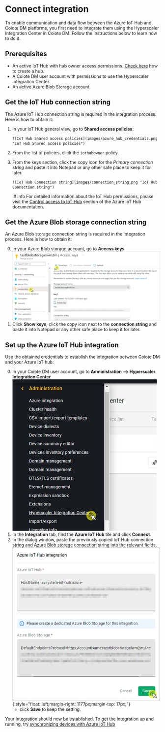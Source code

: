 # Connect integration

To enable communication and data flow between the Azure IoT Hub and Coiote DM platforms, you first need to integrate them using the Hyperscaler Integration Center in Coiote DM. Follow the instructions below to learn how to do it.

## Prerequisites

  - An active IoT Hub with hub owner access permissions. [Check here](https://docs.microsoft.com/en-us/azure/iot-hub/iot-hub-create-through-portal) how to create a hub.
  - A Coiote DM user account with permissions to use the Hyperscaler Integration Center.
  - An active Azure Blob Storage account.

## Get the IoT Hub connection string

The Azure IoT Hub connection string is required in the integration process. Here is how to obtain it:

1. In your IoT Hub general view, go to **Shared access policies**:

       ![IoT Hub Shared access policies](images/azure_hub_credentials.png "IoT Hub Shared access policies")

2. From the list of policies, click the `iothubowner` policy.
3. From the keys section, click the copy icon for the *Primary connection string* and paste it into Notepad or any other safe place to keep it for later.

       ![IoT Hub Connection string](images/connection_string.png "IoT Hub Connection string")

    !!! info
        For detailed information about the IoT Hub permissions, please visit the [Control access to IoT Hub](https://docs.microsoft.com/en-us/azure/iot-hub/iot-hub-devguide-security#access-control-and-permissions) section of the Azure IoT Hub documentation.

## Get the Azure Blob storage connection string

An Azure Blob storage connection string is required in the integration process. Here is how to obtain it:

0. In your Azure Blob storage account, go to **Access keys**.
   ![Azure Blob Storage](images/blob_storage.png "Getting Azure Blob Storage connection string")
0. Click **Show keys**, click the copy icon next to the **connection string** and paste it into Notepad or any other safe place to keep it for later.

## Set up the **Azure IoT Hub integration**

Use the obtained credentials to establish the integration between Coiote DM and your Azure IoT hub:

0. In your Coiote DM user account, go to **Administration --> Hyperscaler Integration Center**
  ![Hyperscaler Integration Center menu link](images/HIC_menu.png "Hyperscaler Integration Center menu link")
0. In the **Integration** tab, find the **Azure IoT Hub** tile and click **Connect**.
0. In the dialog window, paste the previously copied IoT Hub connection string and Azure Blob storage connection string into the relevant fields.
  ![Setting up the integration](images/connect_hub.png "Setting up the Azure integration"){:style="float: left;margin-right: 1177px;margin-top: 17px;"}
      - click **Save** to keep the setting.

Your integration should now be established. To get the integration up and running, try [synchronizing devices with Azure IoT Hub](Device_operations/Synchronize_devices_with_Azure_IoT_Hub.md)
